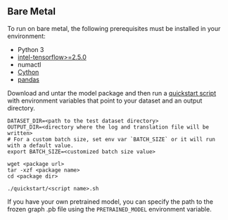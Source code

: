 <!--- 50. Bare Metal -->
## Bare Metal

To run on bare metal, the following prerequisites must be installed in your environment:
* Python 3
* [intel-tensorflow>=2.5.0](https://pypi.org/project/intel-tensorflow/)
* numactl
* [Cython](https://pypi.org/project/Cython/)
* [pandas](https://pypi.org/project/pandas/)

Download and untar the model package and then run a
[quickstart script](#quick-start-scripts) with environment variables
that point to your dataset and an output directory.

```
DATASET_DIR=<path to the test dataset directory>
OUTPUT_DIR=<directory where the log and translation file will be written>
# For a custom batch size, set env var `BATCH_SIZE` or it will run with a default value.
export BATCH_SIZE=<customized batch size value>

wget <package url>
tar -xzf <package name>
cd <package dir>

./quickstart/<script name>.sh
```

If you have your own pretrained model, you can specify the path to the frozen
graph .pb file using the `PRETRAINED_MODEL` environment variable.

